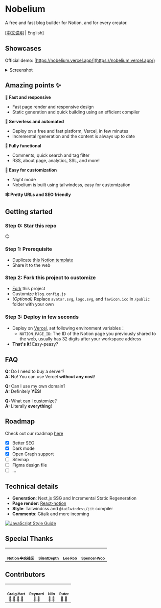 # Nobelium   
A free and fast blog builder for Notion, and for every creator.

[[中文说明](README-CN.md) | English] 

## Showcases
Official demo: [https://nobelium.vercel.app/](https://nobelium.vercel.app/)

<details><summary>Screenshot</summary>
<img src="https://github.com/craigary/nobelium/blob/main/desktop.png?raw=true">
</details>


## Amazing points ✨
**🚀 Fast and responsive**

  - Fast page render and responsive design
  - Static generation and quick building using an efficient compiler

**🤖 Serverless and automated**

  - Deploy on a free and fast platform, Vercel, in few minutes
  - Incremental rgeneration and the content is always up to date

**🚙 Fully functional**

  - Comments, quick search and tag filter
  - RSS, about page, analytics, SSL, and more!

**🎨 Easy for customization**

  - Night mode
  - Nobelium is built using tailwindcss, easy for customization

**🕸 Pretty URLs and SEO friendly** 

## Getting started
### Step 0: Star this repo
😉
### Step 1: Prerequisite

- Duplicate [this Notion template](https://www.notion.so/68be9021bca34b8e89f0246f27e608df)
- Share it to the web
### Step 2: Fork this project to customize
- [Fork](https://github.com/craigary/nobelium/fork) this project
- Customize `blog.config.js` 
- *(Optional)* Replace `avatar.svg`, `logo.svg`, and `favicon.ico` in `/public` folder with your own

### Step 3: Deploy in few seconds
- Deploy on [Vercel](https://vercel.com), set following environment variables：
    - `NOTION_PAGE_ID`: The ID of the Notion page you previously shared to the web, usually has 32 digits after your workspace address
- **That's it!** Easy-peasy?

## FAQ
**Q:** Do I need to buy a server?  
**A:** No! You can use Vercel **without any cost**!

**Q:** Can I use my own domain?  
**A:** Definitely **YES**!  
  
**Q:** What can I customize?  
**A:** Literally **everything**!  

## Roadmap

Check out our roadmap [here](https://www.notion.so/craigary/Public-Roadmap-3cfc4d0f0ca642ef8f652673c37add22)

- [x]  Better SEO
- [x]  Dark mode
- [x]  Open Graph support
- [ ]  Sitemap
- [ ]  Figma design file
- [ ]  ...

## Technical details

- **Generation**: Next.js SSG and Incremental Static Regeneration
- **Page render**: [React-notion](https://github.com/splitbee/react-notion)
- **Style**: Tailwindcss and `@tailwindcss/jit` compiler
- **Comments**: Gitalk and more incoming  

[![JavaScript Style Guide](https://cdn.rawgit.com/standard/standard/master/badge.svg)](https://github.com/standard/standard)


## Special Thanks

<table>
<tr align="left">
    <td align="center"><a href="https://notion.so/cnotion"><img src="https://www.notion.so/image/https%3A%2F%2Fs3-us-west-2.amazonaws.com%2Fsecure.notion-static.com%2F815be1aa-a8bf-46d0-887e-a1c9d18d8ae9%2Fnotion-logo-no-background.png?table=block&id=e1826899-1cd1-4de8-9b1c-ad0de60baa91&width=250&userId=1f77c970-e682-4c02-b9e8-4164924f04ab&cache=v2" width="80px;" alt=""/><br /><sub><b>Notion 中文社区</b></sub></a></td>
    <td align="center"><a href="https://twitter.com/SilentDepthCN"><img src="https://avatars.githubusercontent.com/u/7194254?s=460&u=d8c805acedf5c49ab8e1bfde58b16d7b7fe2b1bb&v=4" width="80px;" alt=""/><br /><sub><b>SilentDepth</b></sub></a></td>
    <td align="center"><a href="https://leerob.io"><img src="https://avatars.githubusercontent.com/u/9113740?s=460&u=6b5c9843f6d345ee178d1171dd3025610312af35&v=4" width="80px;" alt=""/><br /><sub><b>Lee Rob</b></sub></a></td>
    <td align="center"><a href="https://spencerwoo.com"><img src="https://avatars.githubusercontent.com/u/32114380?s=460&u=81d1f9754f354c63ece17a83196be14b51ee1056&v=4" width="80px;" alt=""/><br /><sub><b>Spencer Woo</b></sub></a></td>
  </tr>
</table>

## Contributors
<table>
<tr align="left">
    <td align="center"><a href="https://github.com/craigary"><img src="https://avatars.githubusercontent.com/u/10571717?s=64&v=4" width="80px;" alt=""/><br /><sub><b>Craig Hart</b></sub></a><br /><a href="https://github.com/craigary/nobelium/commits?author=craigary" title="Owner">🎫 🔧 🎨 🐛</a></td>
    <td align="center"><a href="https://github.com/reycn"><img src="https://avatars.githubusercontent.com/u/11225092?s=64&v=4" width="80px;" alt=""/><br /><sub><b>Reynard</b></sub></a><br /><a href="https://github.com/craigary/nobelium/commits?author=reycn" title="Owner"> 🎨 🐛</a></td>
    <td align="center"><a href="https://github.com/Niinjoy"><img src="https://avatars.githubusercontent.com/u/39721307?s=64&v=4" width="80px;" alt=""/><br /><sub><b>Niin</b></sub></a><br /><a href="https://github.com/craigary/nobelium/commits?author=Niinjoy" title="Owner">🔧 🐛</a></td>
    <td align="center"><a href="https://github.com/ruter"><img src="https://avatars.githubusercontent.com/u/8568876?s=64&v=4" width="80px;" alt=""/><br /><sub><b>Ruter</b></sub></a><br /><a href="https://github.com/craigary/nobelium/commits?author=ruter" title="Owner">🔧 🐛</a></td>
  </tr>
</table>
